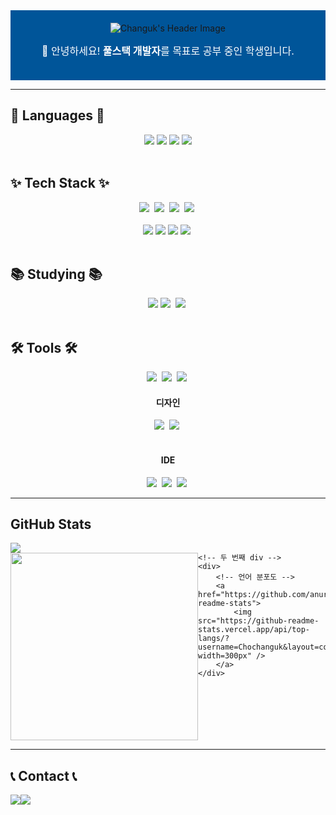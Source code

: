 <!--
**Chochanguk/Chochanguk** is a ✨ _special_ ✨ repository because its `README.md` (this file) appears on your GitHub profile.

Here are some ideas to get you started:

- 🔭 I’m currently working on ...
- 🌱 I’m currently learning ...
- 👯 I’m looking to collaborate on ...
- 🤔 I’m looking for help with ...
- 💬 Ask me about ...
- 📫 How to reach me: ...
- 😄 Pronouns: ...
- ⚡ Fun fact: ...
-->


<!-- 프로필 헤더 -->
<div align="center" style="background-color: #005599; padding: 20px; text-align: center;">
  <img src="https://capsule-render.vercel.app/api?type=Venom&color=005599&height=150&section=header&text=Hello%20World!%20I'm%20Changuk&animation=fadeIn&fontColor=000000&fontSize=40" alt="Changuk's Header Image"/>
  <p style="font-size: 16px; color: white; margin-top: 15px;">
    👋 안녕하세요! <strong>풀스택 개발자</strong>를 목표로 공부 중인 학생입니다.
  </p>
</div>

- - -

<!-- 사용 가능 언어 -->
## 💬 Languages 💬
<div align="center">
  <img src="https://img.shields.io/badge/java-007396?style=for-the-badge&logo=java&logoColor=white"> 
  <img src="https://img.shields.io/badge/c++-00599C?style=for-the-badge&logo=c%2B%2B&logoColor=white">
  <img src="https://img.shields.io/badge/python-3776AB?style=for-the-badge&logo=python&logoColor=white"> 
  <img src="https://img.shields.io/badge/Dart-0175C2?style=for-the-badge&logo=dart&logoColor=white"> 
</div>
<br>

<!-- 기술 스택 -->
## ✨ Tech Stack ✨
<div align="center">
  <img src="https://img.shields.io/badge/react-20232a.svg?style=for-the-badge&logo=react&logoColor=61DAFB" />&nbsp
  <img src="https://img.shields.io/badge/javascript-F7DF1E.svg?style=for-the-badge&logo=javascript&logoColor=20232a" />&nbsp
  <img src="https://img.shields.io/badge/html5-E34F26.svg?style=for-the-badge&logo=html5&logoColor=white" />&nbsp 
  <img src="https://img.shields.io/badge/css3-1572B6.svg?style=for-the-badge&logo=css3&logoColor=white" />&nbsp
</div>
<br>
<div align="center">
  <img src="https://img.shields.io/badge/flutter-02569B?style=for-the-badge&logo=flutter&logoColor=white">
  <img src="https://img.shields.io/badge/mysql-4479A1?style=for-the-badge&logo=mysql&logoColor=white"> 
  <img src="https://img.shields.io/badge/linux-FCC624?style=for-the-badge&logo=linux&logoColor=black"> 
  <img src="https://img.shields.io/badge/Spring Boot-6DB33F?style=for-the-badge&logo=spring boot&logoColor=white" />&nbsp
</div>
<br>

<!-- 공부 중인 내용 -->
## 📚 Studying 📚
<div align="center">
  <img src="https://img.shields.io/badge/flutter-02569B?style=for-the-badge&logo=flutter&logoColor=white">
  <img src="https://img.shields.io/badge/react-20232a.svg?style=for-the-badge&logo=react&logoColor=61DAFB" />&nbsp
  <img src="https://img.shields.io/badge/Spring Boot-6DB33F?style=for-the-badge&logo=spring boot&logoColor=white" />&nbsp
</div>
<br>

<!-- 도구 -->
## 🛠 Tools 🛠
<div align="center">
  <img src="https://img.shields.io/badge/git-F05033.svg?style=for-the-badge&logo=git&logoColor=white" />&nbsp
  <img src="https://img.shields.io/badge/github-181717.svg?style=for-the-badge&logo=github&logoColor=white" />&nbsp
  <img src="https://img.shields.io/badge/Notion-F3F3F3.svg?style=for-the-badge&logo=notion&logoColor=black" />&nbsp
</div>
<div align="center"> <h4>디자인</h4>
  <img src="https://img.shields.io/badge/Canva-00C4CC?style=for-the-badge&logo=canva&logoColor=37abff" />&nbsp
  <img src="https://img.shields.io/badge/figma-F24E1E.svg?style=for-the-badge&logo=figma&logoColor=white" />&nbsp
</div>
<br>
<div align="center"> <h4>IDE</h4>
  <img src="https://img.shields.io/badge/VSCode-007ACC?style=for-the-badge&logo=visual-studio-code&logoColor=white" />&nbsp
  <img src="https://img.shields.io/badge/IntelliJ IDEA-2C2C32.svg?style=for-the-badge&logo=intellijidea&logoColor=white" />&nbsp
  <img src="https://img.shields.io/badge/Android Studio-3DDC84?style=for-the-badge&logo=androidstudio&logoColor=white" />&nbsp
</div>

---

## GitHub Stats
<div style="display: flex; flex-direction: row;">
    <!-- 첫 번째 div -->
    <div style="display: flex; flex-direction: column;" justify-content : flex-start;>
        <!-- 깃허브 방문자수 -->
        <div>
            <a href="https://hits.seeyoufarm.com">
                <img src="https://hits.seeyoufarm.com/api/count/incr/badge.svg?url=https%3A%2F%2Fgithub.com%2FChochanguk&count_bg=%2379C83D&title_bg=%23555555&icon=github.svg&icon_color=%23E7E7E7&title=GITHUB&edge_flat=false"/>
            </a>
        </div>
        <!-- 깃허브 레벨 -->
        <div>
            <img src="https://github-readme-stats.vercel.app/api?username=Chochanguk&show_icons=true&theme=algolia" width=300px/>
        </div>
    </div>
    
    <!-- 두 번째 div -->
    <div>
        <!-- 언어 분포도 -->
        <a href="https://github.com/anuraghazra/github-readme-stats">
            <img src="https://github-readme-stats.vercel.app/api/top-langs/?username=Chochanguk&layout=compact&theme=dark" width=300px" />
        </a>
    </div>
</div>

---

## 📞 Contact 📞
<div style="display:flex; flex-direction:row;">
    <a href="mailto:changuk0308@gmail.com">
        <img src="https://img.shields.io/badge/Gmail-EA4335?style=for-the-badge&logo=Gmail&logoColor=white">
    </a>
    <a href="https://www.instagram.com/jo_changuk?igsh=MWY4b3kxNnE2a2ZnZA==">
        <img src="https://img.shields.io/badge/Instagram-E4405F?style=for-the-badge&logo=Instagram&logoColor=white"> 
    </a>
</div>

